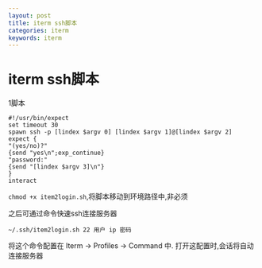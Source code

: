 ```yaml
---
layout: post
title: iterm ssh脚本
categories: iterm
keywords: iterm
---
```


# iterm  ssh脚本
1脚本
```shell
#!/usr/bin/expect
set timeout 30
spawn ssh -p [lindex $argv 0] [lindex $argv 1]@[lindex $argv 2]
expect {
"(yes/no)?"
{send "yes\n";exp_continue}
"password:"
{send "[lindex $argv 3]\n"}
}
interact
```
`chmod +x item2login.sh`,将脚本移动到环境路径中,非必须

之后可通过命令快速ssh连接服务器
```
~/.ssh/item2login.sh 22 用户 ip 密码
```

将这个命令配置在 Iterm -> Profiles -> Command 中.
打开这配置时,会话将自动连接服务器




